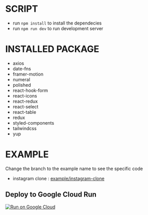 # SCRIPT

- run `npm install` to install the dependecies
- run `npm run dev` to run development server

# INSTALLED PACKAGE

- axios
- date-fns
- framer-motion
- numeral
- polished
- react-hook-form
- react-icons
- react-redux
- react-select
- react-table
- redux
- styled-components
- tailwindcss
- yup

# EXAMPLE

Change the branch to the example name to see the specific code

- instagram clone : [example/instagram-clone](https://github.com/seriusanbudi/next-project/tree/example/instagram-clone)

## Deploy to Google Cloud Run

[![Run on Google Cloud](https://deploy.cloud.run/button.svg)](https://deploy.cloud.run)
